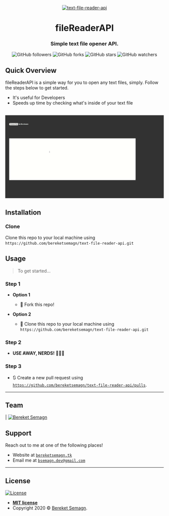 <p align="center"

<a href="http://file-reader-api.netlify.app"><img src="https://icons-for-free.com/iconfiles/png/512/folder+open+icon-1320161390409087972.png" width ="100" title="text-file-reader-api" alt="text-file-reader-api"></a>

<h1 align="center">
      fileReaderAPI
</h1>

<h3 align="center">
    Simple text file opener API.
</h3>

<p align="center">
  <img alt="GitHub followers" src="https://img.shields.io/github/followers/bereketsemagn?label=Follow&style=social">
  <img alt="GitHub forks" src="https://img.shields.io/github/forks/bereketsemagn/text-file-reader-api?style=social">
  <img alt="GitHub stars" src="https://img.shields.io/github/stars/bereketsemagn/text-file-reader-api?style=social">
  <img alt="GitHub watchers" src="https://img.shields.io/github/watchers/bereketsemagn/text-file-reader-api?style=social"> <br>

## Quick Overview

fileReaderAPI is a simple way for you to open any text files, simply. Follow the steps below to get started.

- It's useful for Developers
- Speeds up time by checking what's inside of your text file

<br> 

<img src="assets/screen.gif"> 

<br>

## Installation

### Clone

Clone this repo to your local machine using `https://github.com/bereketsemagn/text-file-reader-api.git`

## Usage

> To get started...

### Step 1

- **Option 1**
    - 🍴 Fork this repo!

- **Option 2**
    - 👯 Clone this repo to your local machine using `https://github.com/bereketsemagn/text-file-reader-api.git`

### Step 2

- **USE AWAY, NERDS!** 🔨🔨🔨

### Step 3

- 🔃 Create a new pull request using <a href="https://github.com/bereketsemagn/text-file-reader-api/pulls" target="_blank">`https://github.com/bereketsemagn/text-file-reader-api/pulls`</a>.

---

## Team

| [![Bereket Semagn](https://avatars1.githubusercontent.com/u/68391329?s=460&u=edcfc3815dab595e7e3fe70224e427b01988578b&v=4)](http://bereketsemagn.tk)

## Support

Reach out to me at one of the following places!

- Website at <a href="http://bereketsemagn.tk" target="_blank">`bereketsemagn.tk`</a>
- Email me at <a href="mailto:bsemagn.dev@gmail.com" target="_blank">`bsemagn.dev@gmail.com`</a>

---

## License

[![License](http://img.shields.io/:license-mit-blue.svg?style=flat-square)](http://badges.mit-license.org)

- **[MIT license](http://opensource.org/licenses/mit-license.php)**
- Copyright 2020 © <a href="http://bereketsemagn.tk" target="_blank">Bereket Semagn</a>.
